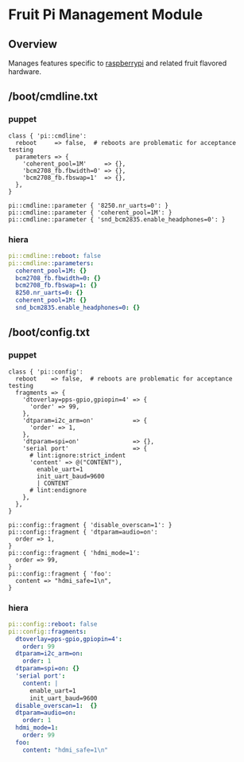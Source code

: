 # Fruit Pi Management Module

## Overview

Manages features specific to [raspberrypi](https://www.raspberrypi.org/) and
related fruit flavored hardware.

## /boot/cmdline.txt

### puppet

```puppet
class { 'pi::cmdline':
  reboot     => false,  # reboots are problematic for acceptance testing
  parameters => {
    'coherent_pool=1M'     => {},
    'bcm2708_fb.fbwidth=0' => {},
    'bcm2708_fb.fbswap=1'  => {},
  },
}

pi::cmdline::parameter { '8250.nr_uarts=0': }
pi::cmdline::parameter { 'coherent_pool=1M': }
pi::cmdline::parameter { 'snd_bcm2835.enable_headphones=0': }
```

### hiera

```yaml
pi::cmdline::reboot: false
pi::cmdline::parameters:
  coherent_pool=1M: {}
  bcm2708_fb.fbwidth=0: {}
  bcm2708_fb.fbswap=1: {}
  8250.nr_uarts=0: {}
  coherent_pool=1M: {}
  snd_bcm2835.enable_headphones=0: {}
```

## /boot/config.txt

### puppet

```puppet
class { 'pi::config':
  reboot    => false,  # reboots are problematic for acceptance testing
  fragments => {
    'dtoverlay=pps-gpio,gpiopin=4' => {
      'order' => 99,
    },
    'dtparam=i2c_arm=on'           => {
      'order' => 1,
    },
    'dtparam=spi=on'               => {},
    'serial port'                  => {
      # lint:ignore:strict_indent
      'content' => @("CONTENT"),
        enable_uart=1
        init_uart_baud=9600
        | CONTENT
      # lint:endignore
    },
  },
}

pi::config::fragment { 'disable_overscan=1': }
pi::config::fragment { 'dtparam=audio=on':
  order => 1,
}
pi::config::fragment { 'hdmi_mode=1':
  order => 99,
}
pi::config::fragment { 'foo':
  content => "hdmi_safe=1\n",
}
```

### hiera

```yaml
pi::config::reboot: false
pi::config::fragments:
  dtoverlay=pps-gpio,gpiopin=4':
    order: 99
  dtparam=i2c_arm=on:
    order: 1
  dtparam=spi=on: {}
  'serial port':
    content: |
      enable_uart=1
      init_uart_baud=9600
  disable_overscan=1:  {}
  dtparam=audio=on:
    order: 1
  hdmi_mode=1:
    order: 99
  foo:
    content: "hdmi_safe=1\n"
```
